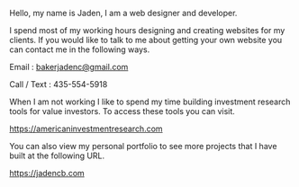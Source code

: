 Hello, my name is Jaden, I am a web designer and developer. 

I spend most of my working hours designing and creating websites
for my clients. If you would like to talk to me about 
getting your own website you can contact me in the following ways.

Email : bakerjadenc@gmail.com

Call / Text : 435-554-5918


When I am not working I like to spend my time building
investment research tools for value investors. To access
these tools you can visit. 

https://americaninvestmentresearch.com


You can also view my personal portfolio to see more
projects that I have built at the following URL.

https://jadencb.com


